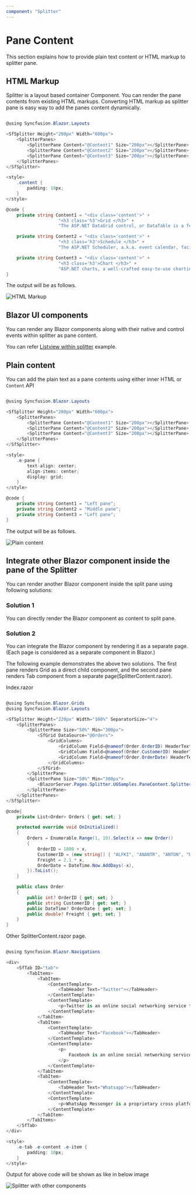 ```yaml
---
component: "Splitter"
---
```


# Pane Content

This section explains how to provide plain text content or HTML markup to splitter pane.

## HTML Markup

Splitter is a layout based container Component. You can render the pane contents from existing HTML markups. Converting HTML markup as splitter pane is easy way to add the panes content dynamically.

```csharp

@using Syncfusion.Blazor.Layouts

<SfSplitter Height="200px" Width="600px">
    <SplitterPanes>
        <SplitterPane Content="@Content1" Size="200px"></SplitterPane>
        <SplitterPane Content="@Content2" Size="200px"></SplitterPane>
        <SplitterPane Content="@Content3" Size="200px"></SplitterPane>
    </SplitterPanes>
</SfSplitter>

<style>
    .content {
        padding: 10px;
    }
</style>

@code {
    private string Content1 = "<div class='content'>" +
                    "<h3 class='h3'>Grid </h3>" +
                    "The ASP.NET DataGrid control, or DataTable is a feature-rich control used to display data in a tabular format.</div>";

    private string Content2 = "<div class='content'>" +
                    "<h3 class='h3'>Schedule </h3>" +
                    "The ASP.NET Scheduler, a.k.a. event calendar, facilitates almost all calendar features, thus allowing users to manage their time efficiently </div>";

    private string Content3 = "<div class='content'>" +
                    "<h3 class='h3'>Chart </h3>" +
                    "ASP.NET charts, a well-crafted easy-to-use charting package, is used to add beautiful charts in web and mobile applications </div>";
}

```

The output will be as follows.

![HTML Markup](./images/content-html-markup.png)

## Blazor UI components

You can render any Blazor components along with their native and control events within splitter as pane content.

You can refer [Listview within splitter](https://blazor.syncfusion.com/demos/splitter/details-view?theme=bootstrap4) example.

## Plain content

You can add the plain text as a pane contents using either inner HTML or `Content` API

```csharp

@using Syncfusion.Blazor.Layouts

<SfSplitter Height="200px" Width="600px">
    <SplitterPanes>
        <SplitterPane Content="@Content1" Size="200px"></SplitterPane>
        <SplitterPane Content="@Content2" Size="200px"></SplitterPane>
        <SplitterPane Content="@Content3" Size="200px"></SplitterPane>
    </SplitterPanes>
</SfSplitter>

<style>
    .e-pane {
        text-align: center;
        align-items: center;
        display: grid;
    }
</style>

@code {
    private string Content1 = "Left pane";
    private string Content2 = "Middle pane";
    private string Content3 = "Left pane";
}

```

The output will be as follows.

![Plain content](./images/plain-content.png)

## Integrate other Blazor component inside the pane of the Splitter

You can render another Blazor component inside the split pane using following solutions:

### Solution 1

You can directly render the Blazor component as content to split pane.

### Solution 2

You can integrate the Blazor component by rendering it as a separate page. (Each page is considered as a separate component in Blazor.)

The following example demonstrates the above two solutions. The first pane renders Grid as a direct child component, and the second pane renders Tab component from a separate page(SplitterContent.razor).

Index.razor

```csharp

@using Syncfusion.Blazor.Grids
@using Syncfusion.Blazor.Layouts

<SfSplitter Height="220px" Width="100%" SeparatorSize="4">
    <SplitterPanes>
        <SplitterPane Size="50%" Min="300px">
            <SfGrid DataSource="@Orders">
                <GridColumns>
                    <GridColumn Field=@nameof(Order.OrderID) HeaderText="Order ID" TextAlign="TextAlign.Right" Width="120"></GridColumn>
                    <GridColumn Field=@nameof(Order.CustomerID) HeaderText="Customer Name" Width="150"></GridColumn>
                    <GridColumn Field=@nameof(Order.OrderDate) HeaderText=" Order Date" Format="yMd" Type="ColumnType.Date" TextAlign="TextAlign.Right" Width="130"></GridColumn>
                </GridColumns>
            </SfGrid>
        </SplitterPane>
        <SplitterPane Size="50%" Min="300px">
            <BlazorServer.Pages.Splitter.UGSamples.PaneContent.SplitterContent></BlazorServer.Pages.Splitter.UGSamples.PaneContent.SplitterContent>
        </SplitterPane>
    </SplitterPanes>
</SfSplitter>

@code{
    private List<Order> Orders { get; set; }

    protected override void OnInitialized()
    {
        Orders = Enumerable.Range(1, 10).Select(x => new Order()
        {
            OrderID = 1000 + x,
            CustomerID = (new string[] { "ALFKI", "ANANTR", "ANTON", "BLONP", "BOLID" })[new Random().Next(5)],
            Freight = 2.1 * x,
            OrderDate = DateTime.Now.AddDays(-x),
        }).ToList();
    }

    public class Order
    {
        public int? OrderID { get; set; }
        public string CustomerID { get; set; }
        public DateTime? OrderDate { get; set; }
        public double? Freight { get; set; }
    }
}

```

Other SplitterContent.razor page.

```csharp

@using Syncfusion.Blazor.Navigations

<div>
    <SfTab ID="tab">
        <TabItems>
            <TabItem>
                <ContentTemplate>
                    <TabHeader Text="Twitter"></TabHeader>
                </ContentTemplate>
                <ContentTemplate>
                    <p>Twitter is an online social networking service that enables users to send and read short 140-character messages called tweets. Registered users can read and post tweets, but those who are unregistered can only read them. Users access Twitter through the website interface, SMS or mobile device app Twitter Inc. is based in SanFrancisco and has more than 25 offices around the world. Twitter was created in March 2006 by Jack Dorsey, Evan Williams, Biz Stone, and Noah Glass and launched in July 2006.  The service rapidly gained worldwide popularity, with more than 100 million users posting 340 million tweets a day in 2012.  The service also handled 1.6 billionsearch queries per day.</p>
                </ContentTemplate>
            </TabItem>
            <TabItem>
                <ContentTemplate>
                    <TabHeader Text="Facebook"></TabHeader>
                </ContentTemplate>
                <ContentTemplate>
                    <p>
                        Facebook is an online social networking service headquartered in Menlo Park, California. Its website was launched on February 4, 2004, by Mark Zuckerberg with his Harvard College roommates and fellow students EduardoSaverin, Andrew McCollum, Dustin Moskovitz and Chris Hughes.  The founders had initially limited the website membership to Harvard students, but later expanded it to colleges in the Boston area, the Ivy League, and Stanford University. It gradually added support for students at various other universities and later to high-school students.
                    </p>
                </ContentTemplate>
            </TabItem>
            <TabItem>
                <ContentTemplate>
                    <TabHeader Text="Whatsapp"></TabHeader>
                </ContentTemplate>
                <ContentTemplate>
                    <p>WhatsApp Messenger is a proprietary cross-platform instant messaging client for smartphones that operates under a subscription business model.  It uses the Internet to send text messages, images, video, user location andaudio media messages to other users using standard cellular mobile numbers.  As of February 2016, WhatsApp had a userbase of up to one billion,[10] making it the most globally popular messaging application WhatsApp Inc., based inMountain View, California, was acquired by Facebook Inc. on February 19, 2014, for approximately US $19.3 billion.</p>
                </ContentTemplate>
            </TabItem>
        </TabItems>
    </SfTab>
</div>

<style>
    .e-tab .e-content .e-item {
        padding: 10px;
    }
</style>

```

Output for above code will be shown as like in below image

![Splitter with other components](./images/components.png)
